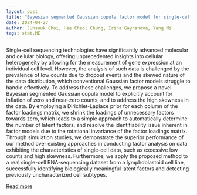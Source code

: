 ```yaml
---
layout: post
title: "Bayesian segmented Gaussian copula factor model for single-cell sequencing data"
date: 2024-04-27
author: Junsouk Choi, Hee Cheol Chung, Irina Gaynanova, Yang Ni
tags: stat.ME
---
```


Single-cell sequencing technologies have significantly advanced molecular and cellular biology, offering unprecedented insights into cellular heterogeneity by allowing for the measurement of gene expression at an individual cell level. However, the analysis of such data is challenged by the prevalence of low counts due to dropout events and the skewed nature of the data distribution, which conventional Gaussian factor models struggle to handle effectively. To address these challenges, we propose a novel Bayesian segmented Gaussian copula model to explicitly account for inflation of zero and near-zero counts, and to address the high skewness in the data. By employing a Dirichlet-Laplace prior for each column of the factor loadings matrix, we shrink the loadings of unnecessary factors towards zero, which leads to a simple approach to automatically determine the number of latent factors, and resolve the identifiability issue inherent in factor models due to the rotational invariance of the factor loadings matrix. Through simulation studies, we demonstrate the superior performance of our method over existing approaches in conducting factor analysis on data exhibiting the characteristics of single-cell data, such as excessive low counts and high skewness. Furthermore, we apply the proposed method to a real single-cell RNA-sequencing dataset from a lymphoblastoid cell line, successfully identifying biologically meaningful latent factors and detecting previously uncharacterized cell subtypes.

[Read more](https://arxiv.org/abs/2403.15983)